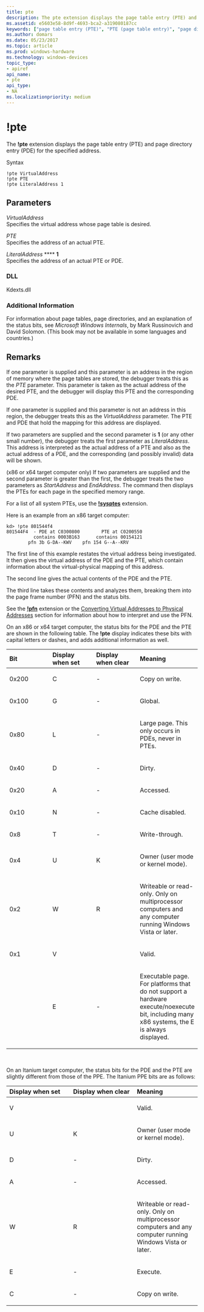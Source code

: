 ```yaml
---
title: pte
description: The pte extension displays the page table entry (PTE) and page directory entry (PDE) for the specified address.
ms.assetid: e5603e58-8d9f-4693-bca2-a319080187cc
keywords: ["page table entry (PTE)", "PTE (page table entry)", "page directory entry (PDE)", "PDE (page directory entry)", "pte Windows Debugging"]
ms.author: domars
ms.date: 05/23/2017
ms.topic: article
ms.prod: windows-hardware
ms.technology: windows-devices
topic_type:
- apiref
api_name:
- pte
api_type:
- NA
ms.localizationpriority: medium
---
```


# !pte


The **!pte** extension displays the page table entry (PTE) and page directory entry (PDE) for the specified address.

Syntax

```
!pte VirtualAddress 
!pte PTE 
!pte LiteralAddress 1 
```

## <span id="ddk__pte_dbg"></span><span id="DDK__PTE_DBG"></span>Parameters


<span id="_______VirtualAddress______"></span><span id="_______virtualaddress______"></span><span id="_______VIRTUALADDRESS______"></span> *VirtualAddress*   
Specifies the virtual address whose page table is desired.

<span id="_______PTE______"></span><span id="_______pte______"></span> *PTE*   
Specifies the address of an actual PTE.

<span id="_______LiteralAddress_______1______"></span><span id="_______literaladdress_______1______"></span><span id="_______LITERALADDRESS_______1______"></span> *LiteralAddress* **** **1**   
Specifies the address of an actual PTE or PDE.

### <span id="DLL"></span><span id="dll"></span>DLL

Kdexts.dll

### <span id="Additional_Information"></span><span id="additional_information"></span><span id="ADDITIONAL_INFORMATION"></span>Additional Information

For information about page tables, page directories, and an explanation of the status bits, see *Microsoft Windows Internals*, by Mark Russinovich and David Solomon. (This book may not be available in some languages and countries.)

Remarks
-------

If one parameter is supplied and this parameter is an address in the region of memory where the page tables are stored, the debugger treats this as the *PTE* parameter. This parameter is taken as the actual address of the desired PTE, and the debugger will display this PTE and the corresponding PDE.

If one parameter is supplied and this parameter is not an address in this region, the debugger treats this as the *VirtualAddress* parameter. The PTE and PDE that hold the mapping for this address are displayed.

If two parameters are supplied and the second parameter is **1** (or any other small number), the debugger treats the first parameter as *LiteralAddress*. This address is interpreted as the actual address of a PTE and also as the actual address of a PDE, and the corresponding (and possibly invalid) data will be shown.

(x86 or x64 target computer only) If two parameters are supplied and the second parameter is greater than the first, the debugger treats the two parameters as *StartAddress* and *EndAddress*. The command then displays the PTEs for each page in the specified memory range.

For a list of all system PTEs, use the [**!sysptes**](-sysptes.md) extension.

Here is an example from an x86 target computer:

```
kd> !pte 801544f4
801544F4  - PDE at C0300800        PTE at C0200550
          contains 0003B163      contains 00154121
        pfn 3b G-DA--KWV    pfn 154 G--A--KRV
```

The first line of this example restates the virtual address being investigated. It then gives the virtual address of the PDE and the PTE, which contain information about the virtual-physical mapping of this address.

The second line gives the actual contents of the PDE and the PTE.

The third line takes these contents and analyzes them, breaking them into the page frame number (PFN) and the status bits.

See the [**!pfn**](-pfn.md) extension or the [Converting Virtual Addresses to Physical Addresses](converting-virtual-addresses-to-physical-addresses.md) section for information about how to interpret and use the PFN.

On an x86 or x64 target computer, the status bits for the PDE and the PTE are shown in the following table. The **!pte** display indicates these bits with capital letters or dashes, and adds additional information as well.

<table>
<colgroup>
<col width="25%" />
<col width="25%" />
<col width="25%" />
<col width="25%" />
</colgroup>
<thead>
<tr class="header">
<th align="left">Bit</th>
<th align="left">Display when set</th>
<th align="left">Display when clear</th>
<th align="left">Meaning</th>
</tr>
</thead>
<tbody>
<tr class="odd">
<td align="left"><p>0x200</p></td>
<td align="left"><p>C</p></td>
<td align="left"><p>-</p></td>
<td align="left"><p>Copy on write.</p></td>
</tr>
<tr class="even">
<td align="left"><p>0x100</p></td>
<td align="left"><p>G</p></td>
<td align="left"><p>-</p></td>
<td align="left"><p>Global.</p></td>
</tr>
<tr class="odd">
<td align="left"><p>0x80</p></td>
<td align="left"><p>L</p></td>
<td align="left"><p>-</p></td>
<td align="left"><p>Large page. This only occurs in PDEs, never in PTEs.</p></td>
</tr>
<tr class="even">
<td align="left"><p>0x40</p></td>
<td align="left"><p>D</p></td>
<td align="left"><p>-</p></td>
<td align="left"><p>Dirty.</p></td>
</tr>
<tr class="odd">
<td align="left"><p>0x20</p></td>
<td align="left"><p>A</p></td>
<td align="left"><p>-</p></td>
<td align="left"><p>Accessed.</p></td>
</tr>
<tr class="even">
<td align="left"><p>0x10</p></td>
<td align="left"><p>N</p></td>
<td align="left"><p>-</p></td>
<td align="left"><p>Cache disabled.</p></td>
</tr>
<tr class="odd">
<td align="left"><p>0x8</p></td>
<td align="left"><p>T</p></td>
<td align="left"><p>-</p></td>
<td align="left"><p>Write-through.</p></td>
</tr>
<tr class="even">
<td align="left"><p>0x4</p></td>
<td align="left"><p>U</p></td>
<td align="left"><p>K</p></td>
<td align="left"><p>Owner (user mode or kernel mode).</p></td>
</tr>
<tr class="odd">
<td align="left"><p>0x2</p></td>
<td align="left"><p>W</p></td>
<td align="left"><p>R</p></td>
<td align="left"><p>Writeable or read-only. Only on multiprocessor computers and any computer running Windows Vista or later.</p></td>
</tr>
<tr class="even">
<td align="left"><p>0x1</p></td>
<td align="left"><p>V</p></td>
<td align="left"></td>
<td align="left"><p>Valid.</p></td>
</tr>
<tr class="odd">
<td align="left"></td>
<td align="left"><p>E</p></td>
<td align="left"><p>-</p></td>
<td align="left"><p>Executable page. For platforms that do not support a hardware execute/noexecute bit, including many x86 systems, the E is always displayed.</p></td>
</tr>
</tbody>
</table>

 

On an Itanium target computer, the status bits for the PDE and the PTE are slightly different from those of the PPE. The Itanium PPE bits are as follows:

<table>
<colgroup>
<col width="33%" />
<col width="33%" />
<col width="33%" />
</colgroup>
<thead>
<tr class="header">
<th align="left">Display when set</th>
<th align="left">Display when clear</th>
<th align="left">Meaning</th>
</tr>
</thead>
<tbody>
<tr class="odd">
<td align="left"><p>V</p></td>
<td align="left"></td>
<td align="left"><p>Valid.</p></td>
</tr>
<tr class="even">
<td align="left"><p>U</p></td>
<td align="left"><p>K</p></td>
<td align="left"><p>Owner (user mode or kernel mode).</p></td>
</tr>
<tr class="odd">
<td align="left"><p>D</p></td>
<td align="left"><p>-</p></td>
<td align="left"><p>Dirty.</p></td>
</tr>
<tr class="even">
<td align="left"><p>A</p></td>
<td align="left"><p>-</p></td>
<td align="left"><p>Accessed.</p></td>
</tr>
<tr class="odd">
<td align="left"><p>W</p></td>
<td align="left"><p>R</p></td>
<td align="left"><p>Writeable or read-only. Only on multiprocessor computers and any computer running Windows Vista or later.</p></td>
</tr>
<tr class="even">
<td align="left"><p>E</p></td>
<td align="left"><p>-</p></td>
<td align="left"><p>Execute.</p></td>
</tr>
<tr class="odd">
<td align="left"><p>C</p></td>
<td align="left"><p>-</p></td>
<td align="left"><p>Copy on write.</p></td>
</tr>
</tbody>
</table>

 

 

 





